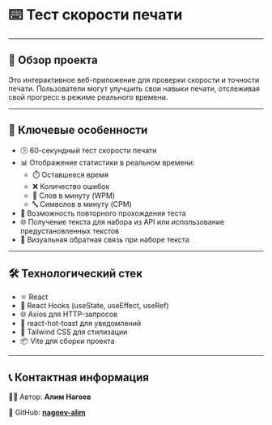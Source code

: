 # ⌨️ Тест скорости печати

---

## 📝 Обзор проекта

Это интерактивное веб-приложение для проверки скорости и точности печати. Пользователи могут улучшить свои навыки печати, отслеживая свой прогресс в режиме реального времени.

---

## 🌟 Ключевые особенности

- 🕒 60-секундный тест скорости печати
- 📊 Отображение статистики в реальном времени:
  - ⏱️ Оставшееся время
  - ❌ Количество ошибок
  - 🚀 Слов в минуту (WPM)
  - 🔤 Символов в минуту (CPM)
- 🔄 Возможность повторного прохождения теста
- 🌐 Получение текста для набора из API или использование предустановленных текстов
- 🎨 Визуальная обратная связь при наборе текста

---

## 🛠️ Технологический стек

- ⚛️ React
- 🔄 React Hooks (useState, useEffect, useRef)
- 🌐 Axios для HTTP-запросов
- 🍞 react-hot-toast для уведомлений
- 🎨 Tailwind CSS для стилизации
- 📦 Vite для сборки проекта

---

## 📞 Контактная информация

👨‍💻 Автор: **Алим Нагоев**

🐙 GitHub: **[nagoev-alim](https://github.com/nagoev-alim)**
